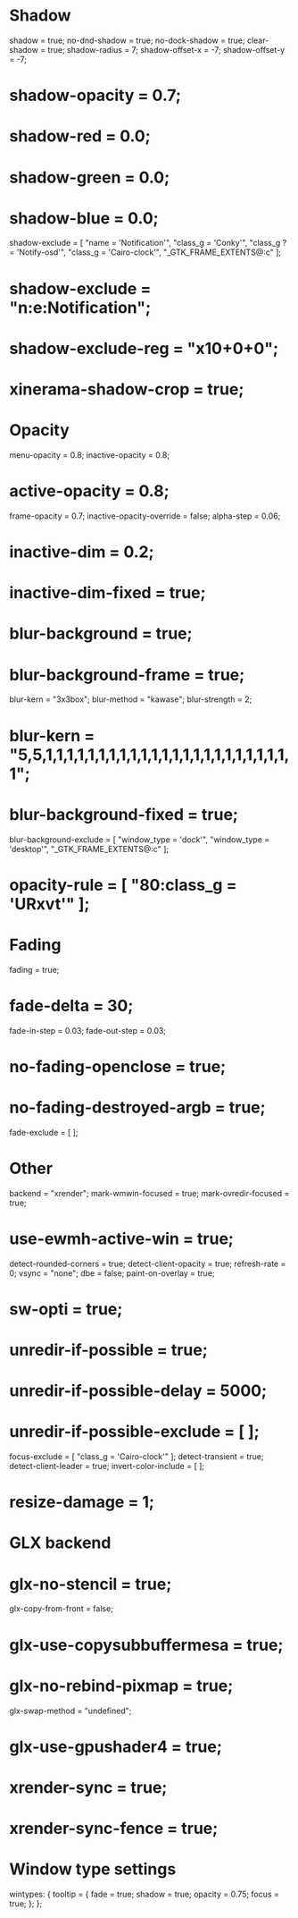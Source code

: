 # Shadow
shadow = true;
no-dnd-shadow = true;
no-dock-shadow = true;
clear-shadow = true;
shadow-radius = 7;
shadow-offset-x = -7;
shadow-offset-y = -7;
# shadow-opacity = 0.7;
# shadow-red = 0.0;
# shadow-green = 0.0;
# shadow-blue = 0.0;
shadow-exclude = [
	"name = 'Notification'",
	"class_g = 'Conky'",
	"class_g ?= 'Notify-osd'",
	"class_g = 'Cairo-clock'",
	"_GTK_FRAME_EXTENTS@:c"
];
# shadow-exclude = "n:e:Notification";
# shadow-exclude-reg = "x10+0+0";
# xinerama-shadow-crop = true;

# Opacity
menu-opacity = 0.8;
inactive-opacity = 0.8;
# active-opacity = 0.8;
frame-opacity = 0.7;
inactive-opacity-override = false;
alpha-step = 0.06;
# inactive-dim = 0.2;
# inactive-dim-fixed = true;
# blur-background = true;
# blur-background-frame = true;
blur-kern = "3x3box";
blur-method = "kawase";
blur-strength = 2;
# blur-kern = "5,5,1,1,1,1,1,1,1,1,1,1,1,1,1,1,1,1,1,1,1,1,1,1,1,1";
# blur-background-fixed = true;
blur-background-exclude = [
	"window_type = 'dock'",
	"window_type = 'desktop'",
	"_GTK_FRAME_EXTENTS@:c"
];
# opacity-rule = [ "80:class_g = 'URxvt'" ];

# Fading
fading = true;
# fade-delta = 30;
fade-in-step = 0.03;
fade-out-step = 0.03;
# no-fading-openclose = true;
# no-fading-destroyed-argb = true;
fade-exclude = [ ];

# Other
backend = "xrender";
mark-wmwin-focused = true;
mark-ovredir-focused = true;
# use-ewmh-active-win = true;
detect-rounded-corners = true;
detect-client-opacity = true;
refresh-rate = 0;
vsync = "none";
dbe = false;
paint-on-overlay = true;
# sw-opti = true;
# unredir-if-possible = true;
# unredir-if-possible-delay = 5000;
# unredir-if-possible-exclude = [ ];
focus-exclude = [ "class_g = 'Cairo-clock'" ];
detect-transient = true;
detect-client-leader = true;
invert-color-include = [ ];
# resize-damage = 1;

# GLX backend
# glx-no-stencil = true;
glx-copy-from-front = false;
# glx-use-copysubbuffermesa = true;
# glx-no-rebind-pixmap = true;
glx-swap-method = "undefined";
# glx-use-gpushader4 = true;
# xrender-sync = true;
# xrender-sync-fence = true;

# Window type settings
wintypes:
{
  tooltip = { fade = true; shadow = true; opacity = 0.75; focus = true; };
};
